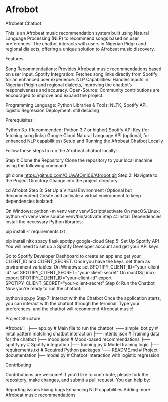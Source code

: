 # Afrobot
Afrobeat Chatbot

This is an Afrobeat music recommendation system built using Natural Language Processing (NLP) to recommend songs based on user preferences. The chatbot interacts with users in Nigerian Pidgin and regional dialects, offering a unique solution to Afrobeat music discovery.

Features:

Song Recommendations: Provides Afrobeat music recommendations based on user input.
Spotify Integration: Fetches song links directly from Spotify for an enhanced user experience.
NLP Capabilities: Handles inputs in Nigerian Pidgin and regional dialects, improving the chatbot’s responsiveness and accuracy.
Open-Source: Community contributions are encouraged to improve and expand the project.


Programming Language: Python
Libraries & Tools: NLTK, Spotify API, logistic Regression 
Deployment: still deciding 


Prerequisites:

Python 3.x (Recommended: Python 3.7 or higher)
Spotify API Key (for fetching song links)
Google Cloud Natural Language API (optional, for enhanced NLP capabilities)
Setup and Running the Afrobeat Chatbot Locally

Follow these steps to run the Afrobeat chatbot locally:

Step 1: Clone the Repository
Clone the repository to your local machine using the following command:

git clone https://github.com/OlUwAtOmI06/Afrobot.git
Step 2: Navigate to the Project Directory
Change into the project directory:

cd Afrobot
Step 3: Set Up a Virtual Environment (Optional but Recommended)
Create and activate a virtual environment to keep dependencies isolated:

On Windows:
python -m venv venv
venv\Scripts\activate
On macOS/Linux:
python -m venv venv
source venv/bin/activate
Step 4: Install Dependencies
Install the necessary Python libraries:

pip install -r requirements.txt

pip install nltk spacy flask spotipy google-cloud
Step 5: Set Up Spotify API
You will need to set up a Spotify Developer account and get your API keys.

Go to Spotify Developer Dashboard to create an app and get your CLIENT_ID and CLIENT_SECRET.
Once you have the keys, set them as environment variables:
On Windows:
set SPOTIPY_CLIENT_ID="your-client-id"
set SPOTIPY_CLIENT_SECRET="your-client-secret"
On macOS/Linux:
export SPOTIPY_CLIENT_ID="your-client-id"
export SPOTIPY_CLIENT_SECRET="your-client-secret"
Step 6: Run the Chatbot
Now you're ready to run the chatbot:

python app.py
Step 7: Interact with the Chatbot
Once the application starts, you can interact with the chatbot through the terminal. Type your preferences, and the chatbot will recommend Afrobeat music!

Project Structure

Afrobot/
│
├── app.py                # Main file to run the chatbot
├── simple_bot.py         # Inital pattern matching chatbot interaction
├── intents.json          # Training data for the chatbot
├── mood.json             # Mood-based recommendations
├── spotify.py            # Spotify integration
├── training.py           # Model training logic
├── requirements.txt      # Required Python packages
└── README.md             # Project documentation
|── model.py              # Chatbot interaction with logistic regression 

Contributing

Contributions are welcome! If you'd like to contribute, please fork the repository, make changes, and submit a pull request. You can help by:

Reporting issues
Fixing bugs
Enhancing NLP capabilities
Adding more Afrobeat music recommendations

